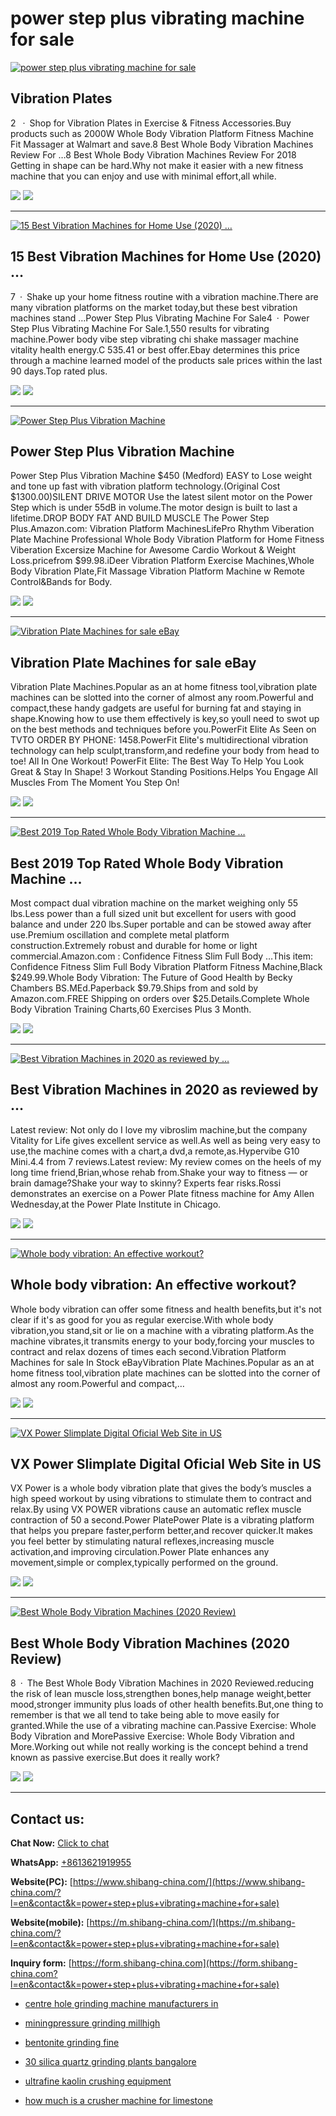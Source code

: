 # power step plus vibrating machine for sale

<a href="https://swt.shibang-china.com/?l=en&img&k=power+step+plus+vibrating+machine+for+sale" target="_blank">![power step plus vibrating machine for sale](http://static.shibang-china.com/all-800x300/860.jpg)</a>

## Vibration Plates
2 &ensp;&#0183;&ensp;Shop for Vibration Plates in Exercise &amp; Fitness Accessories.Buy products such as 2000W Whole Body Vibration Platform Fitness Machine Fit Massager at Walmart and save.8 Best Whole Body Vibration Machines Review For …8 Best Whole Body Vibration Machines Review For 2018 Getting in shape can be hard.Why not make it easier with a new fitness machine that you can enjoy and use with minimal effort,all while.


<a href="https://whatsapp.shibangsoft.com/WhatsApp.php" target="_blank" title="WhatsApp">![](http://static.shibang-china.com/icon/whatsapp.png)</a> <a href="https://swt.shibang-china.com/?l=en&icon&k=power+step+plus+vibrating+machine+for+sale" target="_blank">![](http://static.shibang-china.com/icon/chat-en.png)</a>

---

<a href="https://swt.shibang-china.com/?l=en&img&k=power+step+plus+vibrating+machine+for+sale" target="_blank">![15 Best Vibration Machines for Home Use (2020) …](http://static.shibang-china.com/all-800x300/182.jpg)</a>

## 15 Best Vibration Machines for Home Use (2020) …
7&ensp;&#0183;&ensp;Shake up your home fitness routine with a vibration machine.There are many vibration platforms on the market today,but these best vibration machines stand …Power Step Plus Vibrating Machine For Sale4&ensp;&#0183;&ensp;Power Step Plus Vibrating Machine For Sale.1,550 results for vibrating machine.Power body vibe step vibrating chi shake massager machine vitality health energy.C 535.41 or best offer.Ebay determines this price through a machine learned model of the products sale prices within the last 90 days.Top rated plus.


<a href="https://whatsapp.shibangsoft.com/WhatsApp.php" target="_blank" title="WhatsApp">![](http://static.shibang-china.com/icon/whatsapp.png)</a> <a href="https://swt.shibang-china.com/?l=en&icon&k=power+step+plus+vibrating+machine+for+sale" target="_blank">![](http://static.shibang-china.com/icon/chat-en.png)</a>

---

<a href="https://swt.shibang-china.com/?l=en&img&k=power+step+plus+vibrating+machine+for+sale" target="_blank">![Power Step Plus Vibration Machine](http://static.shibang-china.com/all-800x300/417.jpg)</a>

## Power Step Plus Vibration Machine
Power Step Plus Vibration Machine $450 (Medford) EASY to Lose weight and tone up fast with vibration platform technology.(Original Cost $1300.00)SILENT DRIVE MOTOR Use the latest silent motor on the Power Step which is under 55dB in volume.The motor design is built to last a lifetime.DROP BODY FAT AND BUILD MUSCLE The Power Step Plus.Amazon.com: Vibration Platform MachinesLifePro Rhythm Viberation Plate Machine Professional Whole Body Vibration Platform for Home Fitness Viberation Excersize Machine for Awesome Cardio Workout &amp; Weight Loss.pricefrom $99.98.iDeer Vibration Platform Exercise Machines,Whole Body Vibration Plate,Fit Massage Vibration Platform Machine w Remote Control&amp;Bands for Body.


<a href="https://whatsapp.shibangsoft.com/WhatsApp.php" target="_blank" title="WhatsApp">![](http://static.shibang-china.com/icon/whatsapp.png)</a> <a href="https://swt.shibang-china.com/?l=en&icon&k=power+step+plus+vibrating+machine+for+sale" target="_blank">![](http://static.shibang-china.com/icon/chat-en.png)</a>

---

<a href="https://swt.shibang-china.com/?l=en&img&k=power+step+plus+vibrating+machine+for+sale" target="_blank">![Vibration Plate Machines for sale eBay](http://static.shibang-china.com/all-800x300/159.jpg)</a>

## Vibration Plate Machines for sale eBay
Vibration Plate Machines.Popular as an at home fitness tool,vibration plate machines can be slotted into the corner of almost any room.Powerful and compact,these handy gadgets are useful for burning fat and staying in shape.Knowing how to use them effectively is key,so youll need to swot up on the best methods and techniques before you.PowerFit Elite As Seen on TVTO ORDER BY PHONE: 1458.PowerFit Elite's multidirectional vibration technology can help sculpt,transform,and redefine your body from head to toe! All In One Workout! PowerFit Elite: The Best Way To Help You Look Great &amp; Stay In Shape! 3 Workout Standing Positions.Helps You Engage All Muscles From The Moment You Step On!


<a href="https://whatsapp.shibangsoft.com/WhatsApp.php" target="_blank" title="WhatsApp">![](http://static.shibang-china.com/icon/whatsapp.png)</a> <a href="https://swt.shibang-china.com/?l=en&icon&k=power+step+plus+vibrating+machine+for+sale" target="_blank">![](http://static.shibang-china.com/icon/chat-en.png)</a>

---

<a href="https://swt.shibang-china.com/?l=en&img&k=power+step+plus+vibrating+machine+for+sale" target="_blank">![Best 2019 Top Rated Whole Body Vibration Machine …](http://static.shibang-china.com/all-800x300/488.jpg)</a>

## Best 2019 Top Rated Whole Body Vibration Machine …
Most compact dual vibration machine on the market weighing only 55 lbs.Less power than a full sized unit but excellent for users with good balance and under 220 lbs.Super portable and can be stowed away after use.Premium oscillation and complete metal platform construction.Extremely robust and durable for home or light commercial.Amazon.com : Confidence Fitness Slim Full Body …This item: Confidence Fitness Slim Full Body Vibration Platform Fitness Machine,Black $249.99.Whole Body Vibration: The Future of Good Health by Becky Chambers BS.MEd.Paperback $9.79.Ships from and sold by Amazon.com.FREE Shipping on orders over $25.Details.Complete Whole Body Vibration Training Charts,60 Exercises Plus 3 Month.


<a href="https://whatsapp.shibangsoft.com/WhatsApp.php" target="_blank" title="WhatsApp">![](http://static.shibang-china.com/icon/whatsapp.png)</a> <a href="https://swt.shibang-china.com/?l=en&icon&k=power+step+plus+vibrating+machine+for+sale" target="_blank">![](http://static.shibang-china.com/icon/chat-en.png)</a>

---

<a href="https://swt.shibang-china.com/?l=en&img&k=power+step+plus+vibrating+machine+for+sale" target="_blank">![Best Vibration Machines in 2020 as reviewed by …](http://static.shibang-china.com/all-800x300/636.jpg)</a>

## Best Vibration Machines in 2020 as reviewed by …
Latest review: Not only do I love my vibroslim machine,but the company Vitality for Life gives excellent service as well.As well as being very easy to use,the machine comes with a chart,a dvd,a remote,as.Hypervibe G10 Mini.4.4 from 7 reviews.Latest review: My review comes on the heels of my long time friend,Brian,whose rehab from.Shake your way to fitness — or brain damage?Shake your way to skinny? Experts fear risks.Rossi demonstrates an exercise on a Power Plate fitness machine for Amy Allen Wednesday,at the Power Plate Institute in Chicago.


<a href="https://whatsapp.shibangsoft.com/WhatsApp.php" target="_blank" title="WhatsApp">![](http://static.shibang-china.com/icon/whatsapp.png)</a> <a href="https://swt.shibang-china.com/?l=en&icon&k=power+step+plus+vibrating+machine+for+sale" target="_blank">![](http://static.shibang-china.com/icon/chat-en.png)</a>

---

<a href="https://swt.shibang-china.com/?l=en&img&k=power+step+plus+vibrating+machine+for+sale" target="_blank">![Whole body vibration: An effective workout?](http://static.shibang-china.com/all-800x300/1305.jpg)</a>

## Whole body vibration: An effective workout?
Whole body vibration can offer some fitness and health benefits,but it's not clear if it's as good for you as regular exercise.With whole body vibration,you stand,sit or lie on a machine with a vibrating platform.As the machine vibrates,it transmits energy to your body,forcing your muscles to contract and relax dozens of times each second.Vibration Platform Machines for sale In Stock eBayVibration Plate Machines.Popular as an at home fitness tool,vibration plate machines can be slotted into the corner of almost any room.Powerful and compact,…


<a href="https://whatsapp.shibangsoft.com/WhatsApp.php" target="_blank" title="WhatsApp">![](http://static.shibang-china.com/icon/whatsapp.png)</a> <a href="https://swt.shibang-china.com/?l=en&icon&k=power+step+plus+vibrating+machine+for+sale" target="_blank">![](http://static.shibang-china.com/icon/chat-en.png)</a>

---

<a href="https://swt.shibang-china.com/?l=en&img&k=power+step+plus+vibrating+machine+for+sale" target="_blank">![VX Power Slimplate Digital Oficial Web Site in US](http://static.shibang-china.com/all-800x300/1231.jpg)</a>

## VX Power Slimplate Digital Oficial Web Site in US
VX Power is a whole body vibration plate that gives the body’s muscles a high speed workout by using vibrations to stimulate them to contract and relax.By using VX POWER vibrations cause an automatic reflex muscle contraction of 50 a second.Power PlatePower Plate is a vibrating platform that helps you prepare faster,perform better,and recover quicker.It makes you feel better by stimulating natural reflexes,increasing muscle activation,and improving circulation.Power Plate enhances any movement,simple or complex,typically performed on the ground.


<a href="https://whatsapp.shibangsoft.com/WhatsApp.php" target="_blank" title="WhatsApp">![](http://static.shibang-china.com/icon/whatsapp.png)</a> <a href="https://swt.shibang-china.com/?l=en&icon&k=power+step+plus+vibrating+machine+for+sale" target="_blank">![](http://static.shibang-china.com/icon/chat-en.png)</a>

---

<a href="https://swt.shibang-china.com/?l=en&img&k=power+step+plus+vibrating+machine+for+sale" target="_blank">![Best Whole Body Vibration Machines (2020 Review)](http://static.shibang-china.com/all-800x300/1266.jpg)</a>

## Best Whole Body Vibration Machines (2020 Review)
8&ensp;&#0183;&ensp;The Best Whole Body Vibration Machines in 2020 Reviewed.reducing the risk of lean muscle loss,strengthen bones,help manage weight,better mood,stronger immunity plus loads of other health benefits.But,one thing to remember is that we all tend to take being able to move easily for granted.While the use of a vibrating machine can.Passive Exercise: Whole Body Vibration and MorePassive Exercise: Whole Body Vibration and More.Working out while not really working is the concept behind a trend known as passive exercise.But does it really work?


<a href="https://whatsapp.shibangsoft.com/WhatsApp.php" target="_blank" title="WhatsApp">![](http://static.shibang-china.com/icon/whatsapp.png)</a> <a href="https://swt.shibang-china.com/?l=en&icon&k=power+step+plus+vibrating+machine+for+sale" target="_blank">![](http://static.shibang-china.com/icon/chat-en.png)</a>

---
## Contact us:

**Chat Now:** [Click to chat](https://swt.shibang-china.com?l=en&contact&k=power+step+plus+vibrating+machine+for+sale)

**WhatsApp:**  [+8613621919955](https://whatsapp.shibangsoft.com/WhatsApp.php)

**Website(PC):** [https://www.shibang-china.com/](https://www.shibang-china.com/?l=en&contact&k=power+step+plus+vibrating+machine+for+sale)

**Website(mobile):** [https://m.shibang-china.com/](https://m.shibang-china.com/?l=en&contact&k=power+step+plus+vibrating+machine+for+sale)

**Inquiry form:** [https://form.shibang-china.com](https://form.shibang-china.com?l=en&contact&k=power+step+plus+vibrating+machine+for+sale)

* [centre hole grinding machine manufacturers in](../157/centre%20hole%20grinding%20machine%20manufacturers%20in.md)

* [miningpressure grinding millhigh](../158/miningpressure%20grinding%20millhigh.md)

* [bentonite grinding fine](../152/bentonite%20grinding%20fine.md)

* [30 silica quartz grinding plants bangalore](../156/30%20silica%20quartz%20grinding%20plants%20bangalore.md)

* [ultrafine kaolin crushing equipment](../153/ultrafine%20kaolin%20crushing%20equipment.md)

* [how much is a crusher machine for limestone](../160/how%20much%20is%20a%20crusher%20machine%20for%20limestone.md)